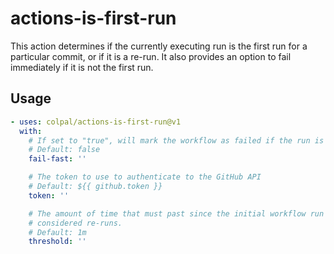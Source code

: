 # actions-is-first-run

This action determines if the currently executing run is the first run for a particular commit, or
if it is a re-run. It also provides an option to fail immediately if it is not the first run.

## Usage

```yaml
- uses: colpal/actions-is-first-run@v1
  with:
    # If set to "true", will mark the workflow as failed if the run is a re-run.
    # Default: false
    fail-fast: ''

    # The token to use to authenticate to the GitHub API
    # Default: ${{ github.token }}
    token: ''

    # The amount of time that must past since the initial workflow run for subsequent runs to be
    # considered re-runs.
    # Default: 1m
    threshold: ''
```
